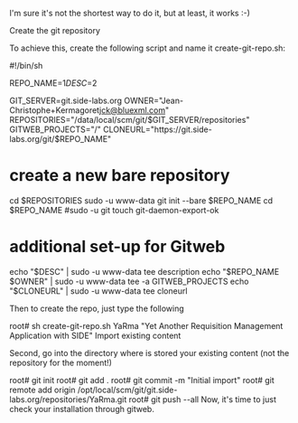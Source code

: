 I'm sure it's not the shortest way to do it, but at least, it works :-)

Create the git repository

To achieve this, create the following script and name it create-git-repo.sh:

#!/bin/sh

REPO_NAME=$1
DESC=$2

GIT_SERVER=git.side-labs.org
OWNER="Jean-Christophe+Kermagoret<jck@bluexml.com>"
REPOSITORIES="/data/local/scm/git/$GIT_SERVER/repositories"
GITWEB_PROJECTS="/"
CLONEURL="https://git.side-labs.org/git/$REPO_NAME"

# create a new bare repository
cd $REPOSITORIES
sudo -u www-data git init --bare $REPO_NAME
cd $REPO_NAME
#sudo -u git touch git-daemon-export-ok

# additional set-up for Gitweb
echo "$DESC" | sudo -u www-data tee description
echo "$REPO_NAME $OWNER" | sudo -u www-data tee -a GITWEB_PROJECTS
echo "$CLONEURL" | sudo -u www-data tee cloneurl

Then to create the repo, just type the following

root# sh create-git-repo.sh YaRma "Yet Another Requisition Management Application with SIDE"
Import existing content

Second, go into the directory where is stored your existing content (not the repository for the moment!)

root# git init
root# git add .
root# git commit -m "Initial import"
root# git remote add origin /opt/local/scm/git/git.side-labs.org/repositories/YaRma.git
root# git push --all
Now, it's time to just check your installation through gitweb.